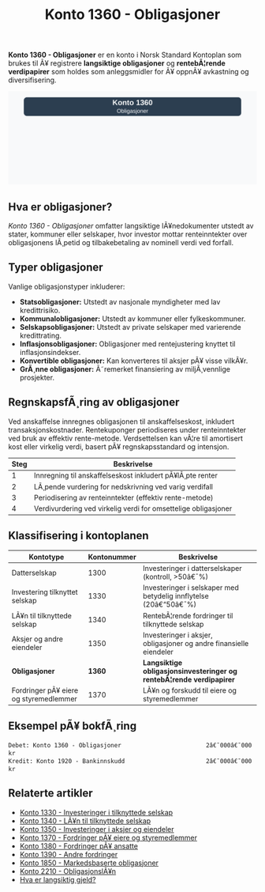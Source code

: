 ﻿---
title: "Konto 1360 - Obligasjoner"
meta_title: "1360-obligasjoner"
meta_description: '**Konto 1360 - Obligasjoner** er en konto i Norsk Standard Kontoplan som brukes til Ã¥ registrere **langsiktige obligasjoner** og **rentebÃ¦rende verdipapirer**...'
slug: 1360-obligasjoner
type: blog
layout: pages/single
---

**Konto 1360 - Obligasjoner** er en konto i Norsk Standard Kontoplan som brukes til Ã¥ registrere **langsiktige obligasjoner** og **rentebÃ¦rende verdipapirer** som holdes som anleggsmidler for Ã¥ oppnÃ¥ avkastning og diversifisering.

![Illustrasjon av konto 1360 Obligasjoner](1360-obligasjoner-image.svg)

## Hva er obligasjoner?

*Konto 1360 - Obligasjoner* omfatter langsiktige lÃ¥nedokumenter utstedt av stater, kommuner eller selskaper, hvor investor mottar renteinntekter over obligasjonens lÃ¸petid og tilbakebetaling av nominell verdi ved forfall.

## Typer obligasjoner

Vanlige obligasjonstyper inkluderer:

* **Statsobligasjoner:** Utstedt av nasjonale myndigheter med lav kredittrisiko.
* **Kommunalobligasjoner:** Utstedt av kommuner eller fylkeskommuner.
* **Selskapsobligasjoner:** Utstedt av private selskaper med varierende kredittrating.
* **Inflasjonsobligasjoner:** Obligasjoner med rentejustering knyttet til inflasjonsindekser.
* **Konvertible obligasjoner:** Kan konverteres til aksjer pÃ¥ visse vilkÃ¥r.
* **GrÃ¸nne obligasjoner:** Ã˜remerket finansiering av miljÃ¸vennlige prosjekter.

## RegnskapsfÃ¸ring av obligasjoner

Ved anskaffelse innregnes obligasjonen til anskaffelseskost, inkludert transaksjonskostnader. Rentekuponger periodiseres under renteinntekter ved bruk av effektiv rente-metode. Verdsettelsen kan vÃ¦re til amortisert kost eller virkelig verdi, basert pÃ¥ regnskapsstandard og intensjon.

| Steg | Beskrivelse |
|------|-------------|
| 1    | Innregning til anskaffelseskost inkludert pÃ¥lÃ¸pte renter |
| 2    | LÃ¸pende vurdering for nedskrivning ved varig verdifall |
| 3    | Periodisering av renteinntekter (effektiv rente-metode) |
| 4    | Verdivurdering ved virkelig verdi for omsettelige obligasjoner |

## Klassifisering i kontoplanen

| Kontotype                           | Kontonummer | Beskrivelse                                                        |
|-------------------------------------|-------------|--------------------------------------------------------------------|
| Datterselskap                       | 1300        | Investeringer i datterselskaper (kontroll, >50â€¯%)                  |
| Investering tilknyttet selskap      | 1330        | Investeringer i selskaper med betydelig innflytelse (20â€“50â€¯%)      |
| LÃ¥n til tilknyttede selskap         | 1340        | RentebÃ¦rende fordringer til tilknyttede selskap                    |
| Aksjer og andre eiendeler           | 1350        | Investeringer i aksjer, obligasjoner og andre finansielle eiendeler|
| **Obligasjoner**                    | **1360**    | **Langsiktige obligasjonsinvesteringer og rentebÃ¦rende verdipapirer** |
| Fordringer pÃ¥ eiere og styremedlemmer | 1370    | LÃ¥n og forskudd til eiere og styremedlemmer                        |

## Eksempel pÃ¥ bokfÃ¸ring

```plaintext
Debet: Konto 1360 - Obligasjoner                        2â€¯000â€¯000 kr
Kredit: Konto 1920 - Bankinnskudd                       2â€¯000â€¯000 kr
```

## Relaterte artikler

* [Konto 1330 - Investeringer i tilknyttede selskap](/blogs/kontoplan/1330-investeringer-i-tilknyttede-selskap "Konto 1330 - Investeringer i tilknyttede selskap")
* [Konto 1340 - LÃ¥n til tilknyttede selskap](/blogs/kontoplan/1340-lan-til-tilknyttede-selskap "Konto 1340 - LÃ¥n til tilknyttede selskap")
* [Konto 1350 - Investeringer i aksjer og eiendeler](/blogs/kontoplan/1350-investeringer-i-aksjer-og-eiendeler "Konto 1350 - Investeringer i aksjer og eiendeler")
* [Konto 1370 - Fordringer pÃ¥ eiere og styremedlemmer](/blogs/kontoplan/1370-fordringer-pa-eiere-og-styremedlemmer "Konto 1370 - Fordringer pÃ¥ eiere og styremedlemmer")
* [Konto 1380 - Fordringer pÃ¥ ansatte](/blogs/kontoplan/1380-fordringer-pa-ansatte "Konto 1380 - Fordringer pÃ¥ ansatte")
* [Konto 1390 - Andre fordringer](/blogs/kontoplan/1390-andre-fordringer "Konto 1390 - Andre fordringer")
* [Konto 1850 - Markedsbaserte obligasjoner](/blogs/kontoplan/1850-markedsbaserte-obligasjoner "Konto 1850 - Markedsbaserte obligasjoner: Guide til markedsbaserte obligasjoner i norsk kontoplan")
* [Konto 2210 - ObligasjonslÃ¥n](/blogs/kontoplan/2210-obligasjonslan "Konto 2210 - ObligasjonslÃ¥n i Norsk Standard Kontoplan")
* [Hva er langsiktig gjeld?](/blogs/regnskap/langsiktig-gjeld "Langsiktig gjeld")

